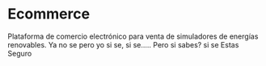 # Ecommerce
Plataforma de comercio electrónico para venta de simuladores de energías renovables.
Ya no se 
pero yo si se, si se.....
Pero si sabes?
si se
Estas Seguro
